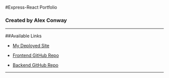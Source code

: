 #Express-React Portfolio
### Created by  Alex Conway
***
##Available Links
- [My Deployed Site](https://main--unique-pony-563cb4.netlify.app/)

- [Frontend GitHub Repo](https://github.com/dominikconway/express_react_lab_frontend)

- [Backend GitHub Repo](https://github.com/dominikconway/express-react-lab)
***

